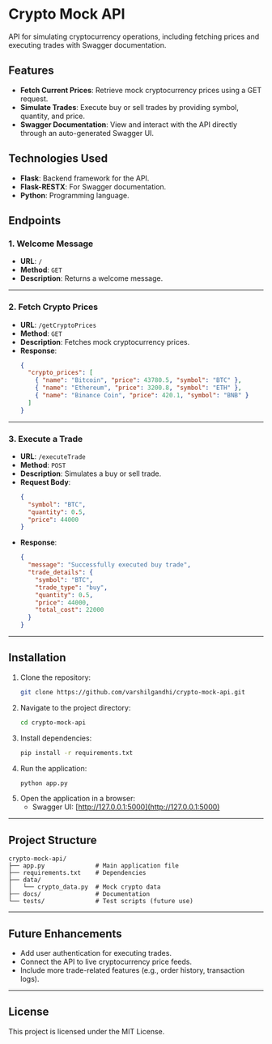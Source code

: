 
# Crypto Mock API

API for simulating cryptocurrency operations, including fetching prices and executing trades with Swagger documentation.

## Features
- **Fetch Current Prices**: Retrieve mock cryptocurrency prices using a GET request.
- **Simulate Trades**: Execute buy or sell trades by providing symbol, quantity, and price.
- **Swagger Documentation**: View and interact with the API directly through an auto-generated Swagger UI.

## Technologies Used
- **Flask**: Backend framework for the API.
- **Flask-RESTX**: For Swagger documentation.
- **Python**: Programming language.

## Endpoints

### 1. Welcome Message
- **URL**: `/`
- **Method**: `GET`
- **Description**: Returns a welcome message.

---

### 2. Fetch Crypto Prices
- **URL**: `/getCryptoPrices`
- **Method**: `GET`
- **Description**: Fetches mock cryptocurrency prices.
- **Response**:
  ```json
  {
    "crypto_prices": [
      { "name": "Bitcoin", "price": 43780.5, "symbol": "BTC" },
      { "name": "Ethereum", "price": 3200.8, "symbol": "ETH" },
      { "name": "Binance Coin", "price": 420.1, "symbol": "BNB" }
    ]
  }
  ```

---

### 3. Execute a Trade
- **URL**: `/executeTrade`
- **Method**: `POST`
- **Description**: Simulates a buy or sell trade.
- **Request Body**:
  ```json
  {
    "symbol": "BTC",
    "quantity": 0.5,
    "price": 44000
  }
  ```
- **Response**:
  ```json
  {
    "message": "Successfully executed buy trade",
    "trade_details": {
      "symbol": "BTC",
      "trade_type": "buy",
      "quantity": 0.5,
      "price": 44000,
      "total_cost": 22000
    }
  }
  ```

---

## Installation

1. Clone the repository:
   ```bash
   git clone https://github.com/varshilgandhi/crypto-mock-api.git
   ```
2. Navigate to the project directory:
   ```bash
   cd crypto-mock-api
   ```
3. Install dependencies:
   ```bash
   pip install -r requirements.txt
   ```
4. Run the application:
   ```bash
   python app.py
   ```
5. Open the application in a browser:
   - Swagger UI: [http://127.0.0.1:5000](http://127.0.0.1:5000)

---

## Project Structure

```
crypto-mock-api/
├── app.py              # Main application file
├── requirements.txt    # Dependencies
├── data/
│   └── crypto_data.py  # Mock crypto data
├── docs/               # Documentation
└── tests/              # Test scripts (future use)
```

---

## Future Enhancements
- Add user authentication for executing trades.
- Connect the API to live cryptocurrency price feeds.
- Include more trade-related features (e.g., order history, transaction logs).

---

## License
This project is licensed under the MIT License.
